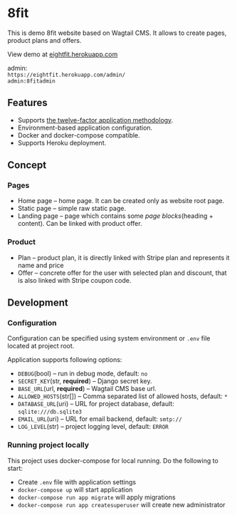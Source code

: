 # 8fit

This is demo 8fit website based on Wagtail CMS. It allows to create pages, 
product plans and offers.

View demo at [eightfit.herokuapp.com](https://eightfit.herokuapp.com/)

admin:  
`https://eightfit.herokuapp.com/admin/`  
`admin:8fitadmin`

## Features

 * Supports [the twelve-factor application methodology](https://12factor.net/).
 * Environment-based application configuration.
 * Docker and docker-compose compatible.
 * Supports Heroku deployment.

## Concept

### Pages

 - Home page – home page. It can be created only as website root page.
 - Static page – simple raw static page.
 - Landing page – page which contains some *page blocks*(heading + content).
            Can be linked with product offer.

### Product

 - Plan – product plan, it is directly linked with Stripe plan and represents it
            name and price
 - Offer – concrete offer for the user with selected plan and discount, that is 
        also linked with Stripe coupon code.

## Development

### Configuration
 Configuration can be specified using system environment or `.env` file located
 at project root.
 
 Application supports following options:

 - `DEBUG`(bool) – run in debug mode, default: `no`
 - `SECRET_KEY`(str, **required**) – Django secret key.
 - `BASE_URL`(url, **required**) – Wagtail CMS base url.
 - `ALLOWED_HOSTS`(str[]) – Comma separated list of allowed hosts, default: `*`
 - `DATABASE_URL`(uri) – URL for project database, default: `sqlite:///db.sqlite3`
 - `EMAIL_URL`(uri) – URL for email backend, default: `smtp://`
 - `LOG_LEVEL`(str) – project logging level, default: `ERROR`

### Running project locally

This project uses docker-compose for local running. Do the following to start:

 * Create `.env` file with application settings
 * `docker-compose up` will start application
 * `docker-compose run app migrate` will apply migrations
 * `docker-compose run app createsuperuser` will create new administrator
